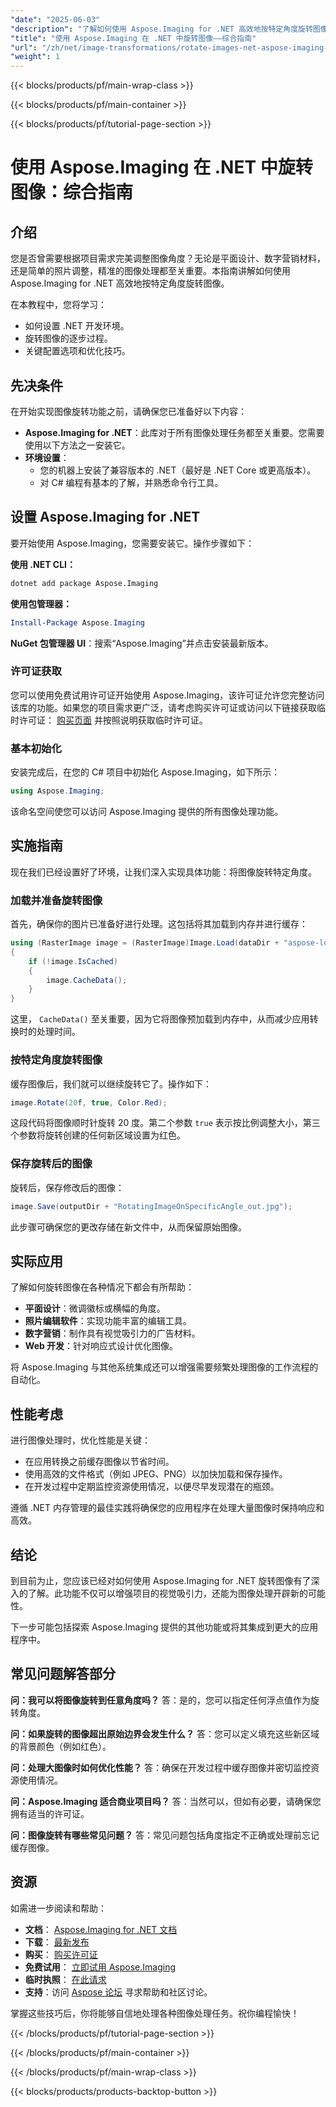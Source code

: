 ```yaml
---
"date": "2025-06-03"
"description": "了解如何使用 Aspose.Imaging for .NET 高效地按特定角度旋转图像。本分步指南涵盖设置、实施和优化技巧。"
"title": "使用 Aspose.Imaging 在 .NET 中旋转图像——综合指南"
"url": "/zh/net/image-transformations/rotate-images-net-aspose-imaging-guide/"
"weight": 1
---
```


{{< blocks/products/pf/main-wrap-class >}}

{{< blocks/products/pf/main-container >}}

{{< blocks/products/pf/tutorial-page-section >}}
# 使用 Aspose.Imaging 在 .NET 中旋转图像：综合指南

## 介绍

您是否曾需要根据项目需求完美调整图像角度？无论是平面设计、数字营销材料，还是简单的照片调整，精准的图像处理都至关重要。本指南讲解如何使用 Aspose.Imaging for .NET 高效地按特定角度旋转图像。

在本教程中，您将学习：
- 如何设置 .NET 开发环境。
- 旋转图像的逐步过程。
- 关键配置选项和优化技巧。

## 先决条件

在开始实现图像旋转功能之前，请确保您已准备好以下内容：

- **Aspose.Imaging for .NET**：此库对于所有图像处理任务都至关重要。您需要使用以下方法之一安装它。
- **环境设置**：
  - 您的机器上安装了兼容版本的 .NET（最好是 .NET Core 或更高版本）。
  - 对 C# 编程有基本的了解，并熟悉命令行工具。

## 设置 Aspose.Imaging for .NET

要开始使用 Aspose.Imaging，您需要安装它。操作步骤如下：

**使用 .NET CLI：**

```bash
dotnet add package Aspose.Imaging
```

**使用包管理器：**

```powershell
Install-Package Aspose.Imaging
```

**NuGet 包管理器 UI**：搜索“Aspose.Imaging”并点击安装最新版本。

### 许可证获取

您可以使用免费试用许可证开始使用 Aspose.Imaging，该许可证允许您完整访问该库的功能。如果您的项目需求更广泛，请考虑购买许可证或访问以下链接获取临时许可证： [购买页面](https://purchase.aspose.com/buy) 并按照说明获取临时许可证。

### 基本初始化

安装完成后，在您的 C# 项目中初始化 Aspose.Imaging，如下所示：

```csharp
using Aspose.Imaging;
```

该命名空间使您可以访问 Aspose.Imaging 提供的所有图像处理功能。

## 实施指南

现在我们已经设置好了环境，让我们深入实现具体功能：将图像旋转特定角度。

### 加载并准备旋转图像

首先，确保你的图片已准备好进行处理。这包括将其加载到内存并进行缓存：

```csharp
using (RasterImage image = (RasterImage)Image.Load(dataDir + "aspose-logo.jpg"))
{
    if (!image.IsCached)
    {
        image.CacheData();
    }
}
```

这里， `CacheData()` 至关重要，因为它将图像预加载到内存中，从而减少应用转换时的处理时间。

### 按特定角度旋转图像

缓存图像后，我们就可以继续旋转它了。操作如下：

```csharp
image.Rotate(20f, true, Color.Red);
```

这段代码将图像顺时针旋转 20 度。第二个参数 `true` 表示按比例调整大小，第三个参数将旋转创建的任何新区域设置为红色。

### 保存旋转后的图像

旋转后，保存修改后的图像：

```csharp
image.Save(outputDir + "RotatingImageOnSpecificAngle_out.jpg");
```

此步骤可确保您的更改存储在新文件中，从而保留原始图像。

## 实际应用

了解如何旋转图像在各种情况下都会有所帮助：

- **平面设计**：微调徽标或横幅的角度。
- **照片编辑软件**：实现功能丰富的编辑工具。
- **数字营销**：制作具有视觉吸引力的广告材料。
- **Web 开发**：针对响应式设计优化图像。

将 Aspose.Imaging 与其他系统集成还可以增强需要频繁处理图像的工作流程的自动化。

## 性能考虑

进行图像处理时，优化性能是关键：

- 在应用转换之前缓存图像以节省时间。
- 使用高效的文件格式（例如 JPEG、PNG）以加快加载和保存操作。
- 在开发过程中定期监控资源使用情况，以便尽早发现潜在的瓶颈。

遵循 .NET 内存管理的最佳实践将确保您的应用程序在处理大量图像时保持响应和高效。

## 结论

到目前为止，您应该已经对如何使用 Aspose.Imaging for .NET 旋转图像有了深入的了解。此功能不仅可以增强项目的视觉吸引力，还能为图像处理开辟新的可能性。

下一步可能包括探索 Aspose.Imaging 提供的其他功能或将其集成到更大的应用程序中。

## 常见问题解答部分

**问：我可以将图像旋转到任意角度吗？**
答：是的，您可以指定任何浮点值作为旋转角度。

**问：如果旋转的图像超出原始边界会发生什么？**
答：您可以定义填充这些新区域的背景颜色（例如红色）。

**问：处理大图像时如何优化性能？**
答：确保在开发过程中缓存图像并密切监控资源使用情况。

**问：Aspose.Imaging 适合商业项目吗？**
答：当然可以，但如有必要，请确保您拥有适当的许可证。 

**问：图像旋转有哪些常见问题？**
答：常见问题包括角度指定不正确或处理前忘记缓存图像。

## 资源

如需进一步阅读和帮助：

- **文档**： [Aspose.Imaging for .NET 文档](https://reference.aspose.com/imaging/net/)
- **下载**： [最新发布](https://releases.aspose.com/imaging/net/)
- **购买**： [购买许可证](https://purchase.aspose.com/buy)
- **免费试用**： [立即试用 Aspose.Imaging](https://releases.aspose.com/imaging/net/)
- **临时执照**： [在此请求](https://purchase.aspose.com/temporary-license/)
- **支持**：访问 [Aspose 论坛](https://forum.aspose.com/c/imaging/10) 寻求帮助和社区讨论。

掌握这些技巧后，你将能够自信地处理各种图像处理任务。祝你编程愉快！

{{< /blocks/products/pf/tutorial-page-section >}}

{{< /blocks/products/pf/main-container >}}

{{< /blocks/products/pf/main-wrap-class >}}

{{< blocks/products/products-backtop-button >}}